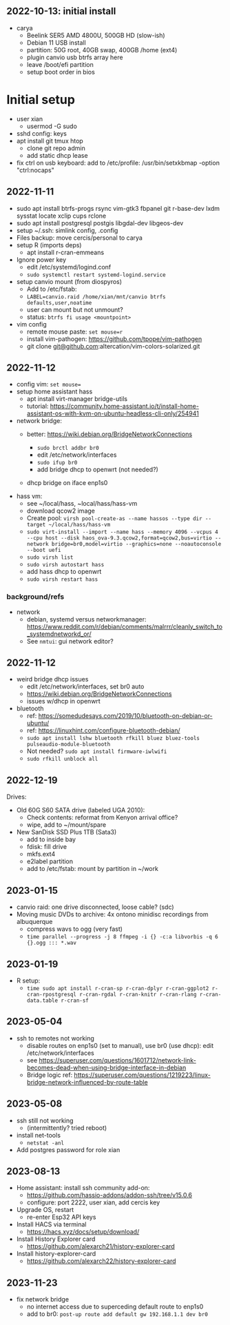 ## 2022-10-13: initial install
* carya
    - Beelink SER5 AMD 4800U, 500GB HD (slow-ish)
    - Debian 11 USB install
    - partition: 50G root,  40GB swap, 400GB /home (ext4)
    - plugin canvio usb btrfs array here
    - leave /boot/efi partition
    - setup boot order in bios
# Initial setup
* user xian
    - usermod -G sudo 
* sshd config: keys
* apt install git tmux htop
    - clone git repo admin
    - add static dhcp lease
* fix ctrl on usb keyboard: add to /etc/profile:
    /usr/bin/setxkbmap -option "ctrl:nocaps"


## 2022-11-11
* sudo apt install btrfs-progs rsync vim-gtk3 fbpanel git r-base-dev lxdm sysstat locate xclip cups rclone
* sudo apt install postgresql postgis libgdal-dev libgeos-dev 
* setup ~/.ssh: simlink config, .config
* Files backup: move cercis/personal to carya
* setup R (imports deps)
    - apt install r-cran-emmeans
* Ignore power key
    - edit /etc/systemd/logind.conf
    - `sudo systemctl restart systemd-logind.service`
* setup canvio mount (from diospyros)
    - Add to /etc/fstab:
    - `LABEL=canvio.raid /home/xian/mnt/canvio btrfs defaults,user,noatime`
    - user can mount but not unmount?
    - status: `btrfs fi usage <mountpoint>`
* vim config
    - remote mouse paste: `set mouse=r`
    - install vim-pathogen: https://github.com/tpope/vim-pathogen
    - git clone git@github.com:altercation/vim-colors-solarized.git

## 2022-11-12
* config vim: `set mouse=`
* setup home assistant hass
    - apt install virt-manager bridge-utils
    - tutorial: https://community.home-assistant.io/t/install-home-assistant-os-with-kvm-on-ubuntu-headless-cli-only/254941
* network bridge: 
    - better: https://wiki.debian.org/BridgeNetworkConnections
        - `sudo brctl addbr br0`
        - edit /etc/network/interfaces
        - `sudo ifup br0`
        - add bridge dhcp to openwrt (not needed?)

    - dhcp bridge on iface enp1s0
* hass vm:
    - see ~/local/hass, ~local/hass/hass-vm
    - download qcow2 image
    - Create pool: `virsh pool-create-as --name hassos --type dir --target ~/local/hass/hass-vm`
    - `sudo virt-install --import --name hass --memory 4096 --vcpus 4 --cpu host --disk haos_ova-9.3.qcow2,format=qcow2,bus=virtio --network bridge=br0,model=virtio --graphics=none --noautoconsole --boot uefi`
    - `sudo virsh list`
    - `sudo virsh autostart hass`
    - add hass dhcp to openwrt 
    - `sudo virsh restart hass`

### background/refs
* network
    - debian, systemd versus networkmanager: https://www.reddit.com/r/debian/comments/malrrr/cleanly_switch_to_systemdnetworkd_or/
    - See `nmtui`: gui network editor?

## 2022-11-12
* weird bridge dhcp issues
    - edit /etc/network/interfaces, set br0 auto
    - https://wiki.debian.org/BridgeNetworkConnections
    - issues w/dhcp in openwrt
* bluetooth
    - ref: https://somedudesays.com/2019/10/bluetooth-on-debian-or-ubuntu/
    - ref: https://linuxhint.com/configure-bluetooth-debian/
    - `sudo apt install lshw bluetooth rfkill bluez bluez-tools pulseaudio-module-bluetooth`
    - Not needed? `sudo apt install firmware-iwlwifi`
    - `sudo rfkill unblock all`

## 2022-12-19
Drives: 
* Old 60G S60 SATA drive (labeled UGA 2010):
    * Check contents: reformat from Kenyon arrival office? 
    - wipe, add to ~/mount/spare
* New SanDisk SSD Plus 1TB (Sata3)
    - add to inside bay
    - fdisk: fill drive
    - mkfs.ext4
    - e2label partition
    - add to /etc/fstab: mount by partition in ~/work

## 2023-01-15
* canvio raid: one drive disconnected, loose cable? (sdc)
* Moving music DVDs to archive: 4x ontono minidisc recordings from albuquerque
    - compress wavs to ogg (very fast)
    - `time parallel --progress -j 8 ffmpeg -i {} -c:a libvorbis -q 6 {}.ogg ::: *.wav`

## 2023-01-19
* R setup: 
    - `time sudo apt install r-cran-sp r-cran-dplyr r-cran-ggplot2 r-cran-rpostgresql r-cran-rgdal r-cran-knitr r-cran-rlang r-cran-data.table r-cran-sf`

## 2023-05-04
* ssh to remotes not working
    - disable routes on enp1s0 (set to manual), use br0 (use dhcp): edit /etc/network/interfaces
    - see https://superuser.com/questions/1601712/network-link-becomes-dead-when-using-bridge-interface-in-debian
    - Bridge logic ref: https://superuser.com/questions/1219223/linux-bridge-network-influenced-by-route-table

## 2023-05-08
* ssh still not working 
    - (intermittently? tried reboot)
* install net-tools
    - `netstat -anl`
* Add postgres password for role xian

## 2023-08-13
* Home assistant: install ssh community add-on: 
    - https://github.com/hassio-addons/addon-ssh/tree/v15.0.6
    - configure: port 2222, user xian, add cercis key
* Upgrade OS, restart
    - re-enter Esp32 API keys
* Install HACS via terminal
    - https://hacs.xyz/docs/setup/download/
* Install History Explorer card
    - https://github.com/alexarch21/history-explorer-card
* Install history-explorer-card
    - https://github.com/alexarch22/history-explorer-card

## 2023-11-23
* fix network bridge 
    - no internet access due to superceding default route to enp1s0 
    - add to br0: `post-up route add default gw 192.168.1.1 dev br0`
